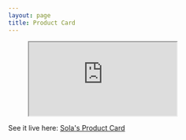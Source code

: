 ```yaml
---
layout: page
title: Product Card
---
```


<div class="preview">
    <figure>
        <iframe src="https://sola-fairy.github.io/product-card/" title="Product Card"></iframe>
    </figure>
    <figcaption>See it live here: <a href="https://sola-fairy.github.io/product-card">Sola's Product Card</a></figcaption>
</div>